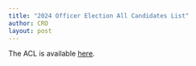 ```yaml
---
title: "2024 Officer Election All Candidates List"
author: CRO
layout: post
---
```


The ACL is available <a href="https://drive.google.com/file/d/1epSwHxOBGVCazVWGPqfX1xWOm9Kn0aYp/view?usp=sharing">here</a>.
